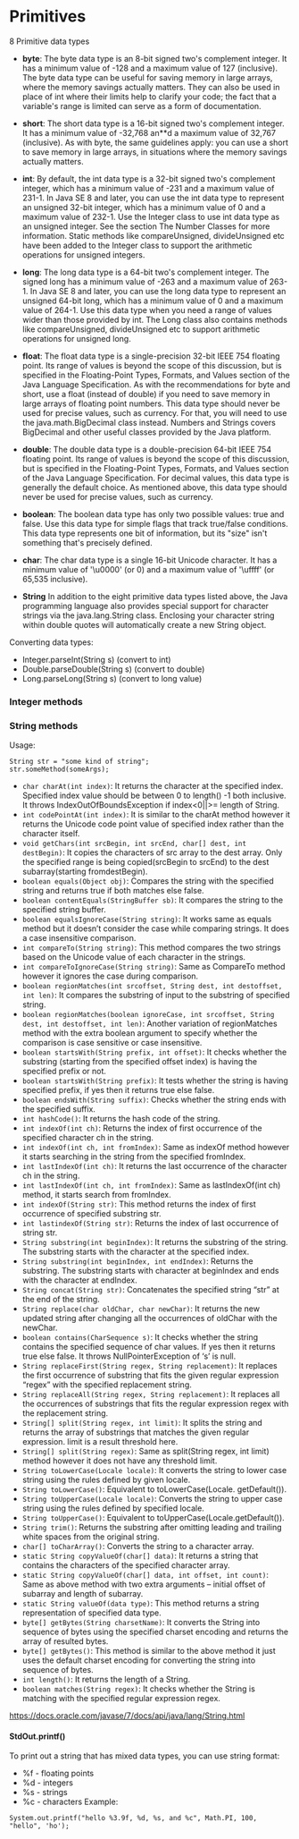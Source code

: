 # Primitives

8 Primitive data types

* **byte**: The byte data type is an 8-bit signed two's complement integer. It has a minimum value of -128 and a maximum value of 127 (inclusive). The byte data type can be useful for saving memory in large arrays, where the memory savings actually matters. They can also be used in place of int where their limits help to clarify your code; the fact that a variable's range is limited can serve as a form of documentation.
* **short**: The short data type is a 16-bit signed two's complement integer. It has a minimum value of -32,768 an**d a maximum value of 32,767 (inclusive). As with byte, the same guidelines apply: you can use a short to save memory in large arrays, in situations where the memory savings actually matters.
* **int**: By default, the int data type is a 32-bit signed two's complement integer, which has a minimum value of -231 and a maximum value of 231-1. In Java SE 8 and later, you can use the int data type to represent an unsigned 32-bit integer, which has a minimum value of 0 and a maximum value of 232-1. Use the Integer class to use int data type as an unsigned integer. See the section The Number Classes for more information. Static methods like compareUnsigned, divideUnsigned etc have been added to the Integer class to support the arithmetic operations for unsigned integers.
* **long**: The long data type is a 64-bit two's complement integer. The signed long has a minimum value of -263 and a maximum value of 263-1. In Java SE 8 and later, you can use the long data type to represent an unsigned 64-bit long, which has a minimum value of 0 and a maximum value of 264-1. Use this data type when you need a range of values wider than those provided by int. The Long class also contains methods like compareUnsigned, divideUnsigned etc to support arithmetic operations for unsigned long.
* **float**: The float data type is a single-precision 32-bit IEEE 754 floating point. Its range of values is beyond the scope of this discussion, but is specified in the Floating-Point Types, Formats, and Values section of the Java Language Specification. As with the recommendations for byte and short, use a float (instead of double) if you need to save memory in large arrays of floating point numbers. This data type should never be used for precise values, such as currency. For that, you will need to use the java.math.BigDecimal class instead. Numbers and Strings covers BigDecimal and other useful classes provided by the Java platform.
* **double**: The double data type is a double-precision 64-bit IEEE 754 floating point. Its range of values is beyond the scope of this discussion, but is specified in the Floating-Point Types, Formats, and Values section of the Java Language Specification. For decimal values, this data type is generally the default choice. As mentioned above, this data type should never be used for precise values, such as currency.
* **boolean**: The boolean data type has only two possible values: true and false. Use this data type for simple flags that track true/false conditions. This data type represents one bit of information, but its "size" isn't something that's precisely defined.
* **char**: The char data type is a single 16-bit Unicode character. It has a minimum value of '\u0000' (or 0) and a maximum value of '\uffff' (or 65,535 inclusive).

* **String** In addition to the eight primitive data types listed above, the Java programming language also provides special support for character strings via the java.lang.String class. Enclosing your character string within double quotes will automatically create a new String object.

Converting data types:
* Integer.parseInt(String s) (convert to int)
* Double.parseDouble(String s) (convert to double)
* Long.parseLong(String s) (convert to long value)

### Integer methods

### String methods
Usage:

```
String str = "some kind of string";
str.someMethod(someArgs);
```

* `char charAt(int index)`: It returns the character at the specified index. Specified index value should be between 0 to length() -1 both inclusive. It throws IndexOutOfBoundsException if index<0||>= length of String.
* `int codePointAt(int index)`: It is similar to the charAt method however it returns the Unicode code point value of specified index rather than the character itself.
* `void getChars(int srcBegin, int srcEnd, char[] dest, int destBegin)`: It copies the characters of src array to the dest array. Only the specified range is being copied(srcBegin to srcEnd) to the dest subarray(starting fromdestBegin).
* `boolean equals(Object obj)`: Compares the string with the specified string and returns true if both matches else false.
* `boolean contentEquals(StringBuffer sb)`: It compares the string to the specified string buffer.
* `boolean equalsIgnoreCase(String string)`: It works same as equals method but it doesn’t consider the case while comparing strings. It does a case insensitive comparison.
* `int compareTo(String string)`: This method compares the two strings based on the Unicode value of each character in the strings.
* `int compareToIgnoreCase(String string)`: Same as CompareTo method however it ignores the case during comparison.
* `boolean regionMatches(int srcoffset, String dest, int destoffset, int len)`: It compares the substring of input to the substring of specified string.
* `boolean regionMatches(boolean ignoreCase, int srcoffset, String dest, int destoffset, int len)`: Another variation of regionMatches method with the extra boolean argument to specify whether the comparison is case sensitive or case insensitive.
* `boolean startsWith(String prefix, int offset)`: It checks whether the substring (starting from the specified offset index) is having the specified prefix or not.
* `boolean startsWith(String prefix)`: It tests whether the string is having specified prefix, if yes then it returns true else false.
* `boolean endsWith(String suffix)`: Checks whether the string ends with the specified suffix.
* `int hashCode()`: It returns the hash code of the string.
* `int indexOf(int ch)`: Returns the index of first occurrence of the specified character ch in the string.
* `int indexOf(int ch, int fromIndex)`: Same as indexOf method however it starts searching in the string from the specified fromIndex.
* `int lastIndexOf(int ch)`: It returns the last occurrence of the character ch in the string.
* `int lastIndexOf(int ch, int fromIndex)`: Same as lastIndexOf(int ch) method, it starts search from fromIndex.
* `int indexOf(String str)`: This method returns the index of first occurrence of specified substring str.
* `int lastindexOf(String str)`: Returns the index of last occurrence of string str.
* `String substring(int beginIndex)`: It returns the substring of the string. The substring starts with the character at the specified index.
* `String substring(int beginIndex, int endIndex)`: Returns the substring. The substring starts with character at beginIndex and ends with the character at endIndex.
* `String concat(String str)`: Concatenates the specified string “str” at the end of the string.
* `String replace(char oldChar, char newChar)`: It returns the new updated string after changing all the occurrences of oldChar with the newChar.
* `boolean contains(CharSequence s)`: It checks whether the string contains the specified sequence of char values. If yes then it returns true else false. It throws NullPointerException of ‘s’ is null.
* `String replaceFirst(String regex, String replacement)`: It replaces the first occurrence of substring that fits the given regular expression “regex” with the specified replacement string.
* `String replaceAll(String regex, String replacement)`: It replaces all the occurrences of substrings that fits the regular expression regex with the replacement string.
* `String[] split(String regex, int limit)`: It splits the string and returns the array of substrings that matches the given regular expression. limit is a result threshold here.
* `String[] split(String regex)`: Same as split(String regex, int limit) method however it does not have any threshold limit.
* `String toLowerCase(Locale locale)`: It converts the string to lower case string using the rules defined by given locale.
* `String toLowerCase()`: Equivalent to toLowerCase(Locale. getDefault()).
* `String toUpperCase(Locale locale)`: Converts the string to upper case string using the rules defined by specified locale.
* `String toUpperCase()`: Equivalent to toUpperCase(Locale.getDefault()).
* `String trim()`: Returns the substring after omitting leading and trailing white spaces from the original string.
* `char[] toCharArray()`: Converts the string to a character array.
* `static String copyValueOf(char[] data)`: It returns a string that contains the characters of the specified character array.
* `static String copyValueOf(char[] data, int offset, int count)`: Same as above method with two extra arguments – initial offset of subarray and length of subarray.
* `static String valueOf(data type)`: This method returns a string representation of specified data type.
* `byte[] getBytes(String charsetName)`: It converts the String into sequence of bytes using the specified charset encoding and returns the array of resulted bytes.
* `byte[] getBytes()`: This method is similar to the above method it just uses the default charset encoding for converting the string into sequence of bytes.
* `int length()`: It returns the length of a String.
* `boolean matches(String regex)`: It checks whether the String is matching with the specified regular expression regex.


https://docs.oracle.com/javase/7/docs/api/java/lang/String.html

#### StdOut.printf()
To print out a string that has mixed data types, you can use string format:
* %f - floating points
* %d - integers
* %s - strings
* %c - characters
Example:
```
System.out.printf("hello %3.9f, %d, %s, and %c", Math.PI, 100, "hello", 'ho');
```
